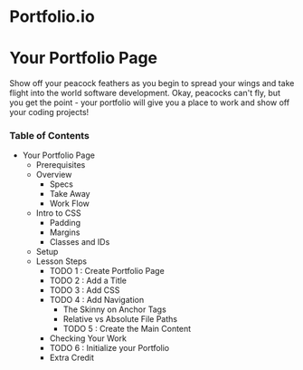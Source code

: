 # Portfolio.io
# Your Portfolio Page # 
Show off your peacock feathers as you begin to spread your wings and take flight into the world software development. Okay, peacocks can't fly, but you get the point - your portfolio will give you a place to work and show off your coding projects!

### Table of Contents ###
  * Your Portfolio Page
    * Prerequisites
    * Overview
      * Specs
      * Take Away
      * Work Flow
    * Intro to CSS
      * Padding
      * Margins
      * Classes and IDs
    * Setup
    * Lesson Steps
      * TODO 1 : Create Portfolio Page
      * TODO 2 : Add a Title
      * TODO 3 : Add CSS
      * TODO 4 : Add Navigation
        * The Skinny on Anchor Tags
        * Relative vs Absolute File Paths
        * TODO 5 : Create the Main Content
      * Checking Your Work
      * TODO 6 : Initialize your Portfolio
      * Extra Credit
